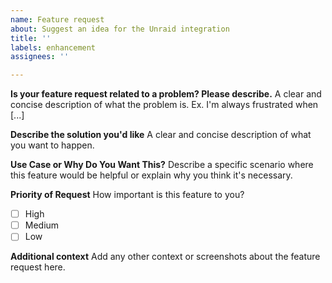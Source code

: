 ```yaml
---
name: Feature request
about: Suggest an idea for the Unraid integration
title: ''
labels: enhancement
assignees: ''

---
```


**Is your feature request related to a problem? Please describe.**
A clear and concise description of what the problem is. Ex. I'm always frustrated when [...]

**Describe the solution you'd like**
A clear and concise description of what you want to happen.

**Use Case or Why Do You Want This?**
Describe a specific scenario where this feature would be helpful or explain why you think it's necessary.

**Priority of Request**
How important is this feature to you?  
- [ ] High
- [ ] Medium
- [ ] Low

**Additional context**
Add any other context or screenshots about the feature request here.
